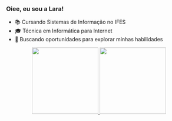 ### Oiee, eu sou a Lara!

- 📚 Cursando Sistemas de Informação no IFES
- 🎓 Técnica em Informática para Internet
- 🔎 Buscando oportunidades para explorar minhas habilidades

<div align="center">
  <a href="https://github.com/laraguilar">
  <img height="180em" src="https://github-readme-stats.vercel.app/api?username=laraguilar&show_icons=true&theme=dracula&include_all_commits=true&count_private=true"/>
  <img height="180em" src="https://github-readme-stats.vercel.app/api/top-langs/?username=laraguilar&layout=compact&langs_count=7&theme=dracula"/>
</div>
